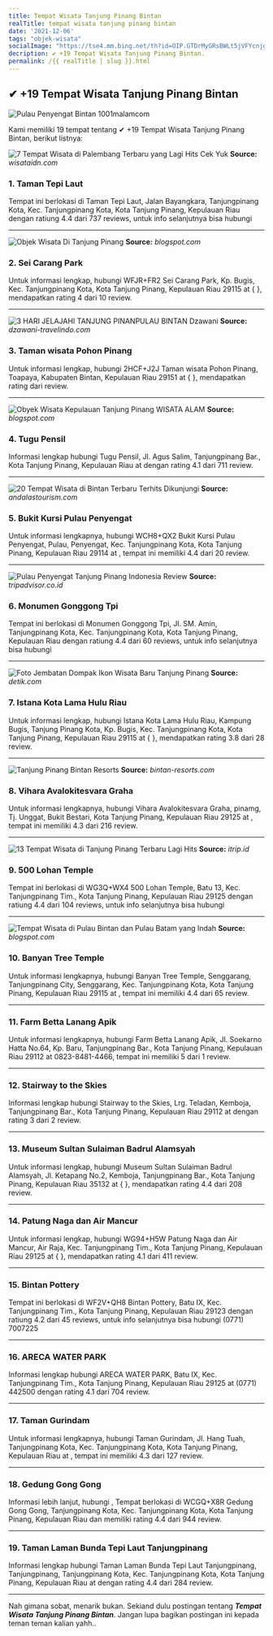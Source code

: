 ```yaml
---
title: Tempat Wisata Tanjung Pinang Bintan
realTitle: tempat wisata tanjung pinang bintan
date: '2021-12-06'
tags: "objek-wisata"
socialImage: "https://tse4.mm.bing.net/th?id=OIP.GTDrMyGRsBWLt5jVFYcnjgHaKH&amp;pid=15.1"
decription: ✔ +19 Tempat Wisata Tanjung Pinang Bintan.
permalink: /{{ realTitle | slug }}.html
---
```


## ✔ +19 Tempat Wisata Tanjung Pinang Bintan

![Pulau Penyengat Bintan  1001malamcom](https://cda.1001malam.com/uploads/landmarks/pulaupenyengat_bintan_300.jpg)



Kami memiliki 19 tempat tentang ✔ +19 Tempat Wisata Tanjung Pinang Bintan, berikut listnya:



![7 Tempat Wisata di Palembang Terbaru yang Lagi Hits Cek Yuk](https://tse1.mm.bing.net/th?id=OIP.BAze6fwdeFxXbz5ZiD3g1gHaEc&amp;pid=15.1)
**Source:** _wisataidn.com_


### 1. Taman Tepi Laut



Tempat ini berlokasi di Taman Tepi Laut, Jalan Bayangkara, Tanjungpinang Kota, Kec. Tanjungpinang Kota, Kota Tanjung Pinang, Kepulauan Riau dengan ratiung 4.4 dari 737 reviews, untuk info selanjutnya bisa hubungi 

---


![Objek Wisata Di Tanjung Pinang](https://tse2.mm.bing.net/th?id=OIP.JM2Gzka7SkqcSt8G8HlHvAHaEO&amp;pid=15.1)
**Source:** _blogspot.com_


### 2. Sei Carang Park



Untuk informasi lengkap, hubungi WFJR+FR2 Sei Carang Park, Kp. Bugis, Kec. Tanjungpinang Kota, Kota Tanjung Pinang, Kepulauan Riau 29115 at {  }, mendapatkan rating 4 dari 10 review.

---


![3 HARI JELAJAHI TANJUNG PINANPULAU BINTAN  Dzawani ](https://tse1.mm.bing.net/th?id=OIP.O0ym_hRKWg8RLDSKxnj-7gHaE8&amp;pid=15.1)
**Source:** _dzawani-travelindo.com_


### 3. Taman wisata Pohon Pinang



Untuk informasi lengkap, hubungi 2HCF+J2J Taman wisata Pohon Pinang, Toapaya, Kabupaten Bintan, Kepulauan Riau 29151 at {  }, mendapatkan rating  dari  review.

---


![Obyek Wisata Kepulauan Tanjung Pinang  WISATA ALAM](https://tse2.mm.bing.net/th?id=OIP.sak6QVSB8m0aiNP91LcTlgHaE7&amp;pid=15.1)
**Source:** _blogspot.com_


### 4. Tugu Pensil



Informasi lengkap hubungi Tugu Pensil, Jl. Agus Salim, Tanjungpinang Bar., Kota Tanjung Pinang, Kepulauan Riau at  dengan rating 4.1 dari 711 review.

---


![20 Tempat Wisata di Bintan Terbaru  Terhits Dikunjungi ](https://tse4.mm.bing.net/th?id=OIP._3nKeDfUxzxp_S3fkDrfCAHaEc&amp;pid=15.1)
**Source:** _andalastourism.com_


### 5. Bukit Kursi Pulau Penyengat



Untuk informasi lengkapnya, hubungi WCH8+QX2 Bukit Kursi Pulau Penyengat, Pulau, Penyengat, Kec. Tanjungpinang Kota, Kota Tanjung Pinang, Kepulauan Riau 29114 at , tempat ini memiliki 4.4 dari 20 review.

---


![Pulau Penyengat Tanjung Pinang Indonesia  Review](https://tse3.mm.bing.net/th?id=OIP.3RSCMcaQc6rx-jtjREo1HQAAAA&amp;pid=15.1)
**Source:** _tripadvisor.co.id_


### 6. Monumen Gonggong Tpi



Tempat ini berlokasi di Monumen Gonggong Tpi, Jl. SM. Amin, Tanjungpinang Kota, Kec. Tanjungpinang Kota, Kota Tanjung Pinang, Kepulauan Riau dengan ratiung 4.4 dari 60 reviews, untuk info selanjutnya bisa hubungi 

---


![Foto Jembatan Dompak Ikon Wisata Baru Tanjung Pinang](https://tse3.mm.bing.net/th?id=OIP.Cj_aORyBLpWUYRVFxQdXggHaEK&amp;pid=15.1)
**Source:** _detik.com_


### 7. Istana Kota Lama Hulu Riau



Untuk informasi lengkap, hubungi Istana Kota Lama Hulu Riau, Kampung Bugis, Tanjung Pinang Kota, Kp. Bugis, Kec. Tanjungpinang Kota, Kota Tanjung Pinang, Kepulauan Riau 29115 at {  }, mendapatkan rating 3.8 dari 28 review.

---


![Tanjung Pinang  Bintan Resorts](https://tse3.mm.bing.net/th?id=OIP.BQWAuasX1Tg4se2-6EgvVQHaE8&amp;pid=15.1)
**Source:** _bintan-resorts.com_


### 8. Vihara Avalokitesvara Graha



Untuk informasi lengkapnya, hubungi Vihara Avalokitesvara Graha, pinamg, Tj. Unggat, Bukit Bestari, Kota Tanjung Pinang, Kepulauan Riau 29125 at , tempat ini memiliki 4.3 dari 216 review.

---


![13 Tempat Wisata di Tanjung Pinang Terbaru  Lagi Hits ](https://tse1.mm.bing.net/th?id=OIP.X52kDWupJ_LVd3J8kvxqnQHaEc&amp;pid=15.1)
**Source:** _itrip.id_


### 9. 500 Lohan Temple



Tempat ini berlokasi di WG3Q+WX4 500 Lohan Temple, Batu 13, Kec. Tanjungpinang Tim., Kota Tanjung Pinang, Kepulauan Riau 29125 dengan ratiung 4.4 dari 104 reviews, untuk info selanjutnya bisa hubungi 

---


![Tempat Wisata di Pulau Bintan dan Pulau Batam yang Indah ](https://tse4.mm.bing.net/th?id=OIP.wvSpc1DqoCGPoVEqFUCJqAHaFj&amp;pid=15.1)
**Source:** _blogspot.com_


### 10. Banyan Tree Temple



Untuk informasi lengkapnya, hubungi Banyan Tree Temple, Senggarang, Tanjungpinang City, Senggarang, Kec. Tanjungpinang Kota, Kota Tanjung Pinang, Kepulauan Riau 29115 at , tempat ini memiliki 4.4 dari 65 review.

---


### 11. Farm Betta Lanang Apik



Untuk informasi lengkapnya, hubungi Farm Betta Lanang Apik, Jl. Soekarno Hatta No.64, Kp. Baru, Tanjungpinang Bar., Kota Tanjung Pinang, Kepulauan Riau 29112 at 0823-8481-4466, tempat ini memiliki 5 dari 1 review.

---


### 12. Stairway to the Skies



Informasi lengkap hubungi Stairway to the Skies, Lrg. Teladan, Kemboja, Tanjungpinang Bar., Kota Tanjung Pinang, Kepulauan Riau 29112 at  dengan rating 3 dari 2 review.

---


### 13. Museum Sultan Sulaiman Badrul Alamsyah



Untuk informasi lengkap, hubungi Museum Sultan Sulaiman Badrul Alamsyah, Jl. Ketapang No.2, Kemboja, Tanjungpinang Bar., Kota Tanjung Pinang, Kepulauan Riau 35132 at {  }, mendapatkan rating 4.4 dari 208 review.

---


### 14. Patung Naga dan Air Mancur



Untuk informasi lengkap, hubungi WG94+H5W Patung Naga dan Air Mancur, Air Raja, Kec. Tanjungpinang Tim., Kota Tanjung Pinang, Kepulauan Riau 29125 at {  }, mendapatkan rating 4.1 dari 411 review.

---


### 15. Bintan Pottery



Tempat ini berlokasi di WF2V+QH8 Bintan Pottery, Batu IX, Kec. Tanjungpinang Tim., Kota Tanjung Pinang, Kepulauan Riau 29123 dengan ratiung 4.2 dari 45 reviews, untuk info selanjutnya bisa hubungi (0771) 7007225

---


### 16. ARECA WATER PARK



Informasi lengkap hubungi ARECA WATER PARK, Batu IX, Kec. Tanjungpinang Tim., Kota Tanjung Pinang, Kepulauan Riau 29125 at (0771) 442500 dengan rating 4.1 dari 704 review.

---


### 17. Taman Gurindam



Untuk informasi lengkapnya, hubungi Taman Gurindam, Jl. Hang Tuah, Tanjungpinang Kota, Kec. Tanjungpinang Kota, Kota Tanjung Pinang, Kepulauan Riau at , tempat ini memiliki 4.3 dari 127 review.

---


### 18. Gedung Gong Gong



Informasi lebih lanjut, hubungi , Tempat berlokasi di WCGQ+X8R Gedung Gong Gong, Tanjungpinang Kota, Kec. Tanjungpinang Kota, Kota Tanjung Pinang, Kepulauan Riau dan memiliki rating 4.4 dari 944 review.

---


### 19. Taman Laman Bunda Tepi Laut Tanjungpinang



Informasi lengkap hubungi Taman Laman Bunda Tepi Laut Tanjungpinang, Tanjungpinang, Tanjungpinang Kota, Kec. Tanjungpinang Kota, Kota Tanjung Pinang, Kepulauan Riau at  dengan rating 4.4 dari 284 review.

---









Nah gimana sobat, menarik bukan. Sekiand dulu postingan tentang ***Tempat Wisata Tanjung Pinang Bintan***. Jangan lupa bagikan postingan ini kepada teman teman kalian yahh..
